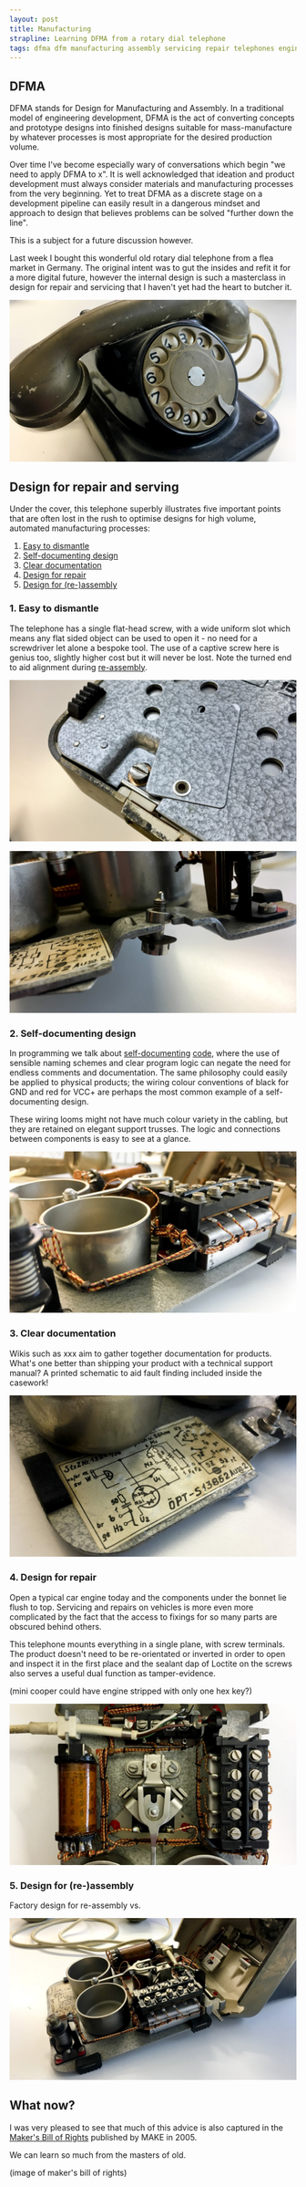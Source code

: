 ```yaml
---
layout: post
title: Manufacturing
strapline: Learning DFMA from a rotary dial telephone 
tags: dfma dfm manufacturing assembly servicing repair telephones engineering
---
```


## DFMA ##

DFMA stands for Design for Manufacturing and Assembly. In a traditional model of engineering development, DFMA is the act of converting concepts and prototype designs into finished designs suitable for mass-manufacture by whatever processes is most appropriate for the desired production volume.

Over time I've become especially wary of conversations which begin "we need to apply DFMA to x". It is well acknowledged that ideation and product development must always consider materials and manufacturing processes from the very beginning. Yet to treat DFMA as a discrete stage on a development pipeline can easily result in a dangerous mindset and approach to design that believes problems can be solved "further down the line".

This is a subject for a future discussion however.

Last week I bought this wonderful old rotary dial telephone from a flea market in Germany. The original intent was to gut the insides and refit it for a more digital future, however the internal design is such a masterclass in design for repair and servicing that I haven't yet had the heart to butcher it.

![Opened telephone](/images/posts/Manufacturing/outside.jpg)

## Design for repair and serving ##

Under the cover, this telephone superbly illustrates five important points that are often lost in the rush to optimise designs for high volume, automated manufacturing processes: 

1. [Easy to dismantle](#1-easy-to-dismantle)
2. [Self-documenting design](#2-self-documenting-design)
3. [Clear documentation](#3-clear-documentation)
4. [Design for repair](#4-design-for-repair)
5. [Design for (re-)assembly](#5-design-for-re-assembly)

### 1. Easy to dismantle ###

The telephone has a single flat-head screw, with a wide uniform slot which means any flat sided object can be used to open it - no need for a screwdriver let alone a bespoke tool. The use of a captive screw here is genius too, slightly higher cost but it will never be lost. Note the turned end to aid alignment during [re-assembly](#5-design-for-re-assembly).

![Single flathead screw for access](/images/posts/Manufacturing/access.jpg)

![Captive screw](/images/posts/Manufacturing/screw.jpg)

### 2. Self-documenting design ###

In programming we talk about [self-documenting](http://thedailywtf.com/articles/CodeThatDocumentsItselfSoWellItDoesNotNeedComments) [code](https://www.amazon.com/Clean-Code-Handbook-Software-Craftsmanship/dp/0132350882), where the use of sensible naming schemes and clear program logic can negate the need for endless comments and documentation. The same philosophy could easily be applied to physical products; the wiring colour conventions of black for GND and red for VCC+ are perhaps the most common example of a self-documenting design.

These wiring looms might not have much colour variety in the cabling, but they are retained on elegant support trusses. The logic and connections between components is easy to see at a glance.

![Beautiful internal wiring looms](/images/posts/Manufacturing/wiring.jpg)

### 3. Clear documentation ###

Wikis such as xxx aim to gather together documentation for products. What's one better than shipping your product with a technical support manual? A printed schematic to aid fault finding included inside the casework!

![Hand drawn schematic](/images/posts/Manufacturing/label.jpg)

### 4. Design for repair ###

Open a typical car engine today and the components under the bonnet lie flush to top. Servicing and repairs on vehicles is more even more complicated by the fact that the access to fixings for so many parts are obscured behind others.

This telephone mounts everything in a single plane, with screw terminals. The product doesn't need to be re-orientated or inverted in order to open and inspect it in the first place and the sealant dap of Loctite on the screws also serves a useful dual function as tamper-evidence.

(mini cooper could have engine stripped with only one hex key?)

![Hand drawn schematic](/images/posts/Manufacturing/insides.jpg)

### 5. Design for (re-)assembly ###

Factory design for re-assembly vs. 

![Hand drawn schematic](/images/posts/Manufacturing/open.jpg)

## What now?

I was very pleased to see that much of this advice is also captured in the [Maker's Bill of Rights](https://cdn.makezine.com/make/MAKERS_RIGHTS.pdf) published by MAKE in 2005. 

We can learn so much from the masters of old.

(image of maker's bill of rights)
